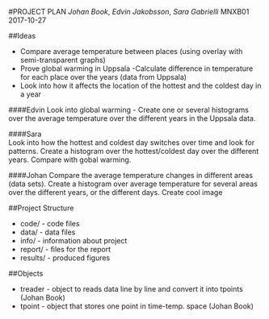 #PROJECT PLAN
*Johan Book*, *Edvin Jakobsson*, *Sara Gabrielli*
MNXB01 2017-10-27

##Ideas
- Compare average temperature between places (using overlay with semi-transparent graphs)
- Prove global warming in Uppsala
  -Calculate difference in temperature for each place over the years (data from Uppsala)
- Look into how it affects the location of the hottest and the coldest day in a year
  
####Edvin
Look into global warming - Create one or several histograms over the average temperature over the different years in the Uppsala data.

####Sara 	
Look into how the hottest and coldest day switches over time and look for patterns. Create a histogram over the hottest/coldest day over the different years. Compare with gobal warming.

####Johan
Compare the average temperature changes in different areas (data sets). Create a histogram over average temperature for several areas over the different years, or the different days. Create cool image

##Project Structure
- code/ - code files
- data/ - data files
- info/ - information about project
- report/ - files for the report
- results/ - produced figures
  
##Objects
- treader - object to reads data line by line and convert it into tpoints (Johan Book) 
- tpoint - object that stores one point in time-temp. space (Johan Book)
